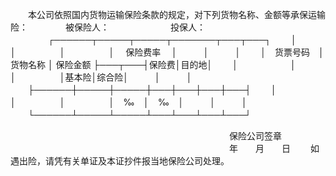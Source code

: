 
 


　　本公司依照国内货物运输保险条款的规定，对下列货物名称、金额等承保运输险：　　
　　被保险人：　　　　　　　投保人：
　　
　　┌──────┬─────┬─────┬───────┬───┬───┐
　　│　　　　　　│　　　　　│　　　　　│　 保险费率　 │　　　│　　　│
　　│　货票号码　│ 货物名称 │ 保险金额 ├───┬───┤保险费│目的地│
　　│　　　　　　│　　　　　│　　　　　│基本险│综合险│　　　│　　　│
　　├──────┼─────┼─────┼───┼───┼───┼───┤
　　│　　　　　　│　　　　　│　　　　　│　‰　│　‰　│　　　│　　　│
　　└──────┴─────┴─────┴───┴───┴───┴───┘
　　

　　　　　　　　　　　　　　　　　　　　　　　　　保险公司签章
　　　　　　　　　　　　　　　　　　　　　　　　　年　　月　　日
　　如遇出险，请凭有关单证及本证抄件报当地保险公司处理。 


 


 

 
 
 
 
 
  


  
 

  


  


  
 
 
 
 


